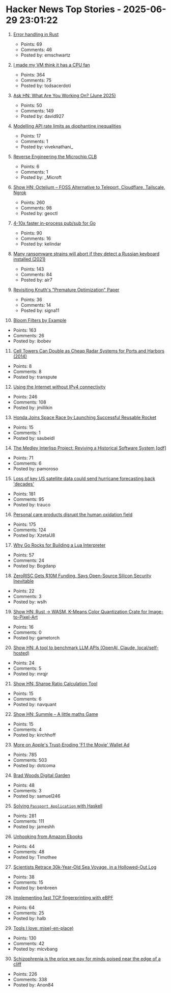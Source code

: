 # Hacker News Top Stories - 2025-06-29 23:01:22

1. [Error handling in Rust](https://felix-knorr.net/posts/2025-06-29-rust-error-handling.html)
   - Points: 69
   - Comments: 46
   - Posted by: emschwartz

2. [I made my VM think it has a CPU fan](https://wbenny.github.io/2025/06/29/i-made-my-vm-think-it-has-a-cpu-fan.html)
   - Points: 364
   - Comments: 75
   - Posted by: todsacerdoti

3. [Ask HN: What Are You Working On? (June 2025)](undefined)
   - Points: 50
   - Comments: 149
   - Posted by: david927

4. [Modelling API rate limits as diophantine inequalities](https://vivekn.dev/blog/rate-limit-diophantine)
   - Points: 17
   - Comments: 1
   - Posted by: viveknathani_

5. [Reverse Engineering the Microchip CLB](http://mcp-clb.markomo.me/)
   - Points: 6
   - Comments: 1
   - Posted by: _Microft

6. [Show HN: Octelium – FOSS Alternative to Teleport, Cloudflare, Tailscale, Ngrok](https://github.com/octelium/octelium)
   - Points: 260
   - Comments: 98
   - Posted by: geoctl

7. [4-10x faster in-process pub/sub for Go](https://github.com/kelindar/event)
   - Points: 90
   - Comments: 16
   - Posted by: kelindar

8. [Many ransomware strains will abort if they detect a Russian keyboard installed (2021)](https://krebsonsecurity.com/2021/05/try-this-one-weird-trick-russian-hackers-hate/)
   - Points: 143
   - Comments: 84
   - Posted by: air7

9. [Revisiting Knuth's "Premature Optimization" Paper](https://probablydance.com/2025/06/19/revisiting-knuths-premature-optimization-paper/)
   - Points: 36
   - Comments: 14
   - Posted by: signa11

10. [Bloom Filters by Example](https://llimllib.github.io/bloomfilter-tutorial/)
   - Points: 163
   - Comments: 26
   - Posted by: ibobev

11. [Cell Towers Can Double as Cheap Radar Systems for Ports and Harbors (2014)](https://spectrum.ieee.org/cell-tower-signals-can-improve-port-security)
   - Points: 8
   - Comments: 8
   - Posted by: transpute

12. [Using the Internet without IPv4 connectivity](https://jamesmcm.github.io/blog/no-ipv4/)
   - Points: 246
   - Comments: 108
   - Posted by: jmillikin

13. [Honda Joins Space Race by Launching Successful Reusable Rocket](https://www.forbes.com/sites/peterlyon/2025/06/22/as-spacex-explodes-again-honda-successfully-launches-reusable-rocket/)
   - Points: 15
   - Comments: 1
   - Posted by: saubeidl

14. [The Medley Interlisp Project: Reviving a Historical Software System [pdf]](https://interlisp.org/documentation/young-ccece2025.pdf)
   - Points: 71
   - Comments: 6
   - Posted by: pamoroso

15. [Loss of key US satellite data could send hurricane forecasting back 'decades'](https://www.theguardian.com/us-news/2025/jun/28/noaa-cuts-hurricane-forecasting-climate)
   - Points: 181
   - Comments: 95
   - Posted by: trauco

16. [Personal care products disrupt the human oxidation field](https://www.science.org/doi/10.1126/sciadv.ads7908)
   - Points: 175
   - Comments: 124
   - Posted by: XzetaU8

17. [Why Go Rocks for Building a Lua Interpreter](https://www.zombiezen.com/blog/2025/06/why-go-rocks-for-building-lua-interpreter/)
   - Points: 57
   - Comments: 24
   - Posted by: Bogdanp

18. [ZeroRISC Gets $10M Funding, Says Open-Source Silicon Security Inevitable](https://www.eetimes.com/zerorisc-gets-10-million-funding-says-open-source-silicon-security-inevitable/)
   - Points: 22
   - Comments: 3
   - Posted by: wslh

19. [Show HN: Rust -> WASM, K-Means Color Quantization Crate for Image-to-Pixel-Art](https://github.com/gametorch/image_to_pixel_art_wasm)
   - Points: 16
   - Comments: 0
   - Posted by: gametorch

20. [Show HN: A tool to benchmark LLM APIs (OpenAI, Claude, local/self-hosted)](https://llmapitest.com/)
   - Points: 24
   - Comments: 5
   - Posted by: mrqjr

21. [Show HN: Sharpe Ratio Calculation Tool](https://www.fundratios.com/)
   - Points: 15
   - Comments: 6
   - Posted by: navquant

22. [Show HN: Summle – A little maths Game](https://summle.net)
   - Points: 15
   - Comments: 4
   - Posted by: kirchhoff

23. [More on Apple's Trust-Eroding 'F1 the Movie' Wallet Ad](https://daringfireball.net/2025/06/more_on_apples_trust-eroding_f1_the_movie_wallet_ad)
   - Points: 785
   - Comments: 503
   - Posted by: dotcoma

24. [Brad Woods Digital Garden](https://garden.bradwoods.io)
   - Points: 48
   - Comments: 3
   - Posted by: samuel246

25. [Solving `Passport Application` with Haskell](https://jameshaydon.github.io/passport/)
   - Points: 281
   - Comments: 111
   - Posted by: jameshh

26. [Unhooking from Amazon Ebooks](https://remysharp.com/2025/06/29/unhooking-from-amazon-ebooks)
   - Points: 44
   - Comments: 48
   - Posted by: Timothee

27. [Scientists Retrace 30k-Year-Old Sea Voyage, in a Hollowed-Out Log](https://www.nytimes.com/2025/06/25/science/anthropology-ocean-migration-japan.html)
   - Points: 38
   - Comments: 15
   - Posted by: benbreen

28. [Implementing fast TCP fingerprinting with eBPF](https://halb.it/posts/ebpf-fingerprinting-1/)
   - Points: 64
   - Comments: 25
   - Posted by: halb

29. [Tools I love: mise(-en-place)](https://blog.vbang.dk/2025/06/29/tools-i-love-mise/)
   - Points: 130
   - Comments: 42
   - Posted by: micvbang

30. [Schizophrenia is the price we pay for minds poised near the edge of a cliff](https://www.psychiatrymargins.com/p/schizophrenia-is-the-price-we-pay)
   - Points: 226
   - Comments: 338
   - Posted by: Anon84

